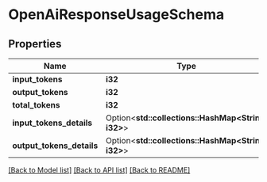 # OpenAiResponseUsageSchema

## Properties

Name | Type | Description | Notes
------------ | ------------- | ------------- | -------------
**input_tokens** | **i32** |  | 
**output_tokens** | **i32** |  | 
**total_tokens** | **i32** |  | 
**input_tokens_details** | Option<**std::collections::HashMap<String, i32>**> |  | [optional]
**output_tokens_details** | Option<**std::collections::HashMap<String, i32>**> |  | [optional]

[[Back to Model list]](../README.md#documentation-for-models) [[Back to API list]](../README.md#documentation-for-api-endpoints) [[Back to README]](../README.md)


